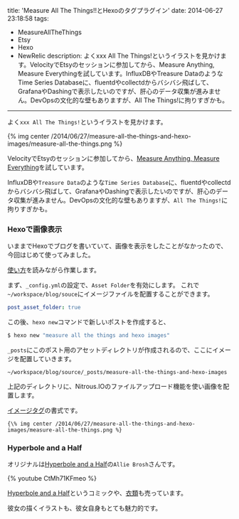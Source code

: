 title: 'Measure All The Things!!とHexoのタグプラグイン'
date: 2014-06-27 23:18:58
tags:
 - MeasureAllTheThings
 - Etsy
 - Hexo
 - NewRelic
description: よくxxx All The Things!というイラストを見かけます。VelocityでEtsyのセッションに参加してから、Measure Anything, Measure Everythingを試しています。InfluxDBやTreasure DataのようなTime Series Databaseに、fluentdやcollectdからバシバシ飛ばして、GrafanaやDashingで表示したいのですが、肝心のデータ収集が進みません。DevOpsの文化的な壁もありますが、All The Things!に拘りすぎかも。
---

よく`xxx All The Things!`というイラストを見かけます。

{% img center /2014/06/27/measure-all-the-things-and-hexo-images/measure-all-the-things.png %}


VelocityでEtsyのセッションに参加してから、[Measure Anything, Measure Everything](http://codeascraft.com/2011/02/15/measure-anything-measure-everything/)を試しています。


InfluxDBや`Treasure Data`のような`Time Series Database`に、fluentdやcollectdからバシバシ飛ばして、GrafanaやDashingで表示したいのですが、肝心のデータ収集が進みません。DevOpsの文化的な壁もありますが、`All The Things!`に拘りすぎかも。

<!-- more -->


### Hexoで画像表示

いままでHexoでブログを書いていて、画像を表示をしたことがなかったので、今回はじめて使ってみました。

[使い方](http://hexo.io/docs/writing.html)を読みながら作業します。

まず、`_config.yml`の設定で、`Asset Folder`を有効にします。
これで`~/workspace/blog/souce`にイメージファイルを配置することができます。

``` yml ~/workspace/blog/_config.yml
post_asset_folder: true
```

この後、`hexo new`コマンドで新しいポストを作成すると、

``` bash
$ hexo new "measure all the things and hexo images"
```

`_posts`にこのポスト用のアセットディレクトリが作成されるので、ここにイメージを配置していきます。

```
~/workspace/blog/source/_posts/measure-all-the-things-and-hexo-images
```

上記のディレクトリに、Nitrous.IOのファイルアップロード機能を使い画像を配置します。

[イメージタグ](http://hexo.io/docs/tag-plugins.html)の書式です。

```
{\% img center /2014/06/27/measure-all-the-things-and-hexo-images/measure-all-the-things.png %}
```

### Hyperbole and a Half

オリジナルは[Hyperbole and a Half](http://hyperboleandahalf.blogspot.jp/)の`Allie Brosh`さんです。

{% youtube CtMh71KFmeo %}

[Hyperbole and a Half](http://www.amazon.co.jp/dp/1451666179)というコミックや、[衣類](http://www.zazzle.com/ickybana5/clean+gifts*)も売っています。

彼女の描くイラストも、彼女自身もとても魅力的です。
